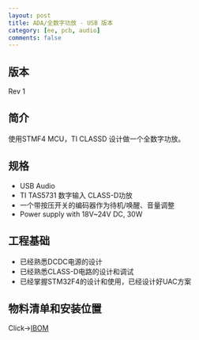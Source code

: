 ```yaml
---
layout: post
title: ADA/全数字功放 - USB 版本
category: [ee, pcb, audio]
comments: false
---
```


## 版本
Rev 1

## 简介
使用STMF4 MCU，TI CLASSD 设计做一个全数字功放。

## 规格
- USB Audio
- TI TAS5731 数字输入 CLASS-D功放
- 一个带按压开关的编码器作为待机/唤醒、音量调整
- Power supply with 18V~24V DC, 30W

## 工程基础
- 已经熟悉DCDC电源的设计
- 已经熟悉CLASS-D电路的设计和调试
- 已经掌握STM32F4的设计和使用，已经设计好UAC方案

## 物料清单和安装位置
Click->[IBOM](/static/KiCAD-20201122-401RE-TAS5731/bom/ibom/html)

